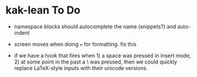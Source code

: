 # kak-lean To Do
- namespace blocks should autocomplete the name (snippets?) and auto-indent

- screen moves when doing `=` for formatting. fix this

- if we have a hook that fires when 1) a space was pressed in insert mode,
  2) at some point in the past a \ was pressed, then we could quickly replace
  LaTeX-style inputs with their unicode versions.
